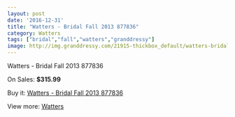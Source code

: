 ```yaml
---
layout: post
date: '2016-12-31'
title: "Watters - Bridal Fall 2013 877836"
category: Watters
tags: ["bridal","fall","watters","granddressy"]
image: http://img.granddressy.com/21915-thickbox_default/watters-bridal-fall-2013-877836.jpg
---
```

Watters - Bridal Fall 2013 877836

On Sales: **$315.99**
<a href="https://www.granddressy.com/en/watters/20864-watters-bridal-fall-2013-877836.html"><amp-img layout="responsive" width="600" height="600" src="//img.granddressy.com/21915-thickbox_default/watters-bridal-fall-2013-877836.jpg" alt="Watters - Bridal Fall 2013 877836 0" /></a>

Buy it: [Watters - Bridal Fall 2013 877836](https://www.granddressy.com/en/watters/20864-watters-bridal-fall-2013-877836.html "Watters - Bridal Fall 2013 877836")

View more: [Watters](https://www.granddressy.com/en/33-watters "Watters")